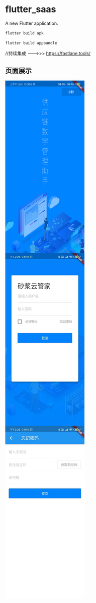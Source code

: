 # flutter_saas

A new Flutter application.



```cmd
flutter build apk
```


```cmd
flutter build appbundle
```

//持续集成 --->>> https://fastlane.tools/


## 页面展示
<img src="https://github.com/ChinaVolvocars/flutter_saas/blob/master/github/splash.png" width = "50%" height = "50%" alt="图splash页面" align=center />

<img src="https://github.com/ChinaVolvocars/flutter_saas/blob/master/github/login_page.png" width = "50%" height = "50%" alt="登录页面" align=center />

<img src="https://github.com/ChinaVolvocars/flutter_saas/blob/master/github/forget_password_page.png" width = "50%" height = "50%" alt="忘记密码页面" align=center />


